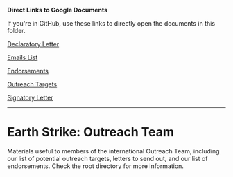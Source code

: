 **Direct Links to Google Documents**

If you're in GitHub, use these links to directly open the documents in this folder.

[Declaratory Letter](https://docs.google.com/open?id=18vpJ7AMBOTGLGPLltisirqgArTMp0MZUXc81syGiizA)

[Emails List](https://docs.google.com/open?id=1mcP5WzFE1dUwm_9HJRcEYpEKK4WtUpJv4c_UPpB4r7s)

[Endorsements](https://docs.google.com/open?id=1SWA8PWpf6XLyeiWBsy4gkebq6clVa3O7V3AwLJGTb2s)

[Outreach Targets](https://docs.google.com/open?id=1piKWkKTFbA5hL4g5AEYSZi06QyAZHBUa08qCtvCKn0s)

[Signatory Letter](https://docs.google.com/open?id=13NlgAldtmbrDimdiO4i7xVtjFxcpABi0DmsH5cFu8Z4)

***

# Earth Strike: Outreach Team

Materials useful to members of the international Outreach Team, including our list of potential outreach targets, letters to send out, and our list of endorsements. Check the root directory for more information.
